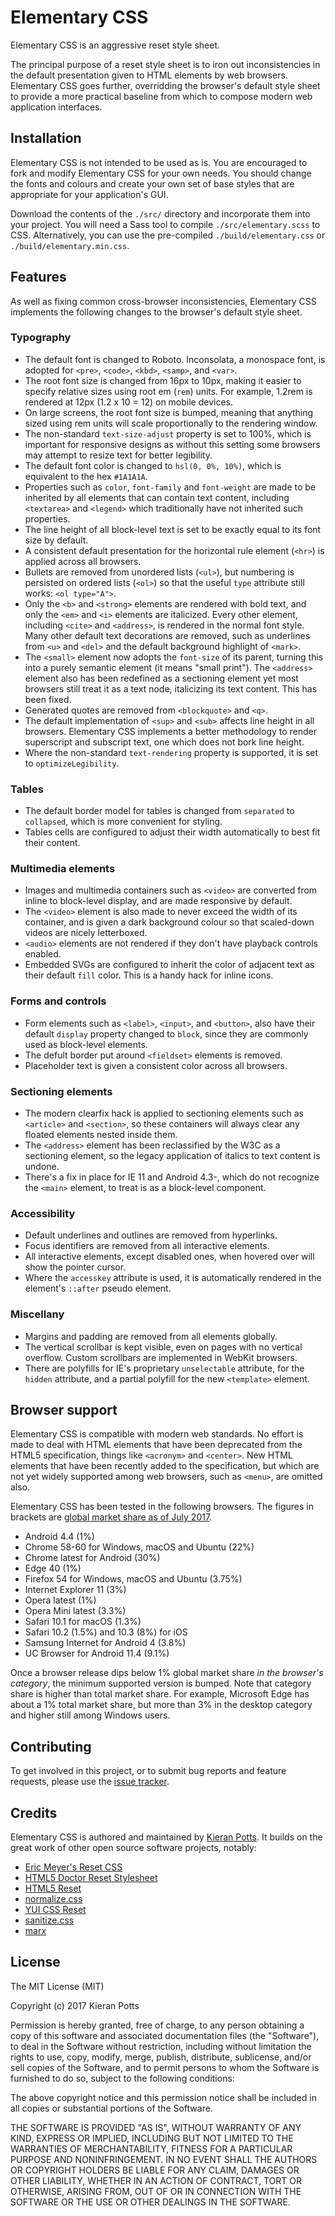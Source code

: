 # Elementary CSS

Elementary CSS is an aggressive reset style sheet.

The principal purpose of a reset style sheet is to iron out inconsistencies in the default presentation given to HTML elements by web browsers. Elementary CSS goes further, overridding the browser's default style sheet to provide a more practical baseline from which to compose modern web application interfaces.


## Installation

Elementary CSS is not intended to be used as is. You are encouraged to fork and modify Elementary CSS for your own needs. You should change the fonts and colours and create your own set of base styles that are appropriate for your application's GUI.

Download the contents of the ``./src/`` directory and incorporate them into your project. You will need a Sass tool to compile ``./src/elementary.scss`` to CSS. Alternatively, you can use the pre-compiled ``./build/elementary.css`` or ``./build/elementary.min.css``.


## Features

As well as fixing common cross-browser inconsistencies, Elementary CSS implements the following changes to the browser's default style sheet.

### Typography

- The default font is changed to Roboto. Inconsolata, a monospace font, is adopted for ``<pre>``, ``<code>``, ``<kbd>``, ``<samp>``, and ``<var>``.
- The root font size is changed from 16px to 10px, making it easier to specify relative sizes using root em (``rem``) units. For example, 1.2rem is rendered at 12px (1.2 x 10 = 12) on mobile devices.
- On large screens, the root font size is bumped, meaning that anything sized using rem units will scale proportionally to the rendering window.
- The non-standard ``text-size-adjust`` property is set to 100%, which is important for responsive designs as without this setting some browsers may attempt to resize text for better legibility.
- The default font color is changed to ``hsl(0, 0%, 10%)``, which is equivalent to the hex ``#1A1A1A``. 
- Properties such as ``color``, ``font-family`` and ``font-weight`` are made to be inherited by all elements that can contain text content, including ``<textarea>`` and ``<legend>`` which traditionally have not inherited such properties.
- The line height of all block-level text is set to be exactly equal to its font size by default.
- A consistent default presentation for the horizontal rule element (``<hr>``) is applied across all browsers. 
- Bullets are removed from unordered lists (``<ul>``), but numbering is persisted on ordered lists (``<ol>``) so that the useful ``type`` attribute still works: ``<ol type="A">``. 
- Only the ``<b>`` and ``<strong>`` elements are rendered with bold text, and only the ``<em>`` and ``<i>`` elements are italicized. Every other element, including ``<cite>`` and ``<address>``, is rendered in the normal font style. Many other default text decorations are removed, such as underlines from ``<u>`` and ``<del>`` and the default background highlight of ``<mark>``.
- The ``<small>`` element now adopts the ``font-size`` of its parent, turning this into a purely semantic element (it means "small print"). The ``<address>`` element also has been redefined as a sectioning element yet most browsers still treat it as a text node, italicizing its text content. This has been fixed.
- Generated quotes are removed from ``<blockquote>`` and ``<q>``. 
- The default implementation of ``<sup>`` and ``<sub>`` affects line height in all browsers. Elementary CSS implements a better methodology to render superscript and subscript text, one which does not bork line height.
- Where the non-standard ``text-rendering`` property is supported, it is set to ``optimizeLegibility``.


### Tables

- The default border model for tables is changed from ``separated`` to ``collapsed``, which is more convenient for styling. 
- Tables cells are configured to adjust their width automatically to best fit their content. 

### Multimedia elements

- Images and multimedia containers such as ``<video>`` are converted from inline to block-level display, and are made responsive by default.
- The ``<video>`` element is also made to never exceed the width of its container, and is given a dark background colour so that scaled-down videos are nicely letterboxed. 
- ``<audio>`` elements are not rendered if they don't have playback controls enabled.
- Embedded SVGs are configured to inherit the color of adjacent text as their default ``fill`` color. This is a handy hack for inline icons.

### Forms and controls

- Form elements such as ``<label>``, ``<input>``, and ``<button>``, also have their default ``display`` property changed to ``block``, since they are commonly used as block-level elements.
- The defult border put around ``<fieldset>`` elements is removed.
- Placeholder text is given a consistent color across all browsers.

### Sectioning elements

- The modern clearfix hack is applied to sectioning elements such as ``<article>`` and ``<section>``, so these containers will always clear any floated elements nested inside them.
- The ``<address>`` element has been reclassified by the W3C as a sectioning element, so the legacy application of italics to text content is undone.
- There's a fix in place for IE 11 and Android 4.3-, which do not recognize the ``<main>`` element, to treat is as a block-level component.

### Accessibility

- Default underlines and outlines are removed from hyperlinks. 
- Focus identifiers are removed from all interactive elements.
- All interactive elements, except disabled ones, when hovered over will show the pointer cursor.
- Where the ``accesskey`` attribute is used, it is automatically rendered in the element's ``::after`` pseudo element.

### Miscellany

- Margins and padding are removed from all elements globally.
- The vertical scrollbar is kept visible, even on pages with no vertical overflow. Custom scrollbars are implemented in WebKit browsers.
- There are polyfills for IE's proprietary ``unselectable`` attribute, for the ``hidden`` attribute, and a partial polyfill for the new ``<template>`` element.


## Browser support

Elementary CSS is compatible with modern web standards. No effort is made to deal with HTML elements that have been deprecated from the HTML5 specification, things like ``<acronym>`` and ``<center>``. New HTML elements that have been recently added to the specification, but which are not yet widely supported among web browsers, such as ``<menu>``, are omitted also.

Elementary CSS has been tested in the following browsers. The figures in brackets are [global market share as of July 2017](http://gs.statcounter.com/).

- Android 4.4 (1%)
- Chrome 58-60 for Windows, macOS and Ubuntu (22%)
- Chrome latest for Android (30%)
- Edge 40 (1%)
- Firefox 54 for Windows, macOS and Ubuntu (3.75%)
- Internet Explorer 11 (3%)
- Opera latest (1%)
- Opera Mini latest (3.3%)
- Safari 10.1 for macOS (1.3%)
- Safari 10.2 (1.5%) and 10.3 (8%) for iOS 
- Samsung Internet for Android 4 (3.8%)
- UC Browser for Android 11.4 (9.1%)

Once a browser release dips below 1% global market share _in the browser's category_, the minimum supported version is bumped. Note that category share is higher than total market share. For example, Microsoft Edge has about a 1% total market share, but more than 3% in the desktop category and higher still among Windows users.


## Contributing

To get involved in this project, or to submit bug reports and feature requests, please use the [issue tracker](https://github.com/kieranpotts/elementary/issues). 


## Credits

Elementary CSS is authored and maintained by [Kieran Potts](https://www.kieranpotts.com/). It builds on the great work of other open source software projects, notably:

- [Eric Meyer's Reset CSS](http://meyerweb.com/eric/tools/css/reset/)
- [HTML5 Doctor Reset Stylesheet](http://html5doctor.com/html-5-reset-stylesheet/)
- [HTML5 Reset](http://html5reset.org/)
- [normalize.css](http://necolas.github.io/normalize.css/)
- [YUI CSS Reset](http://yuilibrary.com/yui/docs/cssreset/)
- [sanitize.css](http://jonathantneal.github.io/sanitize.css/)
- [marx](https://github.com/mblode/marx)


## License

The MIT License (MIT)

Copyright (c) 2017 Kieran Potts

Permission is hereby granted, free of charge, to any person obtaining a copy of this software and associated documentation files (the "Software"), to deal in the Software without restriction, including without limitation the rights to use, copy, modify, merge, publish, distribute, sublicense, and/or sell copies of the Software, and to permit persons to whom the Software is furnished to do so, subject to the following conditions:

The above copyright notice and this permission notice shall be included in all copies or substantial portions of the Software.

THE SOFTWARE IS PROVIDED "AS IS", WITHOUT WARRANTY OF ANY KIND, EXPRESS OR IMPLIED, INCLUDING BUT NOT LIMITED TO THE WARRANTIES OF MERCHANTABILITY, FITNESS FOR A PARTICULAR PURPOSE AND NONINFRINGEMENT. IN NO EVENT SHALL THE AUTHORS OR COPYRIGHT HOLDERS BE LIABLE FOR ANY CLAIM, DAMAGES OR OTHER LIABILITY, WHETHER IN AN ACTION OF CONTRACT, TORT OR OTHERWISE, ARISING FROM, OUT OF OR IN CONNECTION WITH THE SOFTWARE OR THE USE OR OTHER DEALINGS IN THE SOFTWARE.
